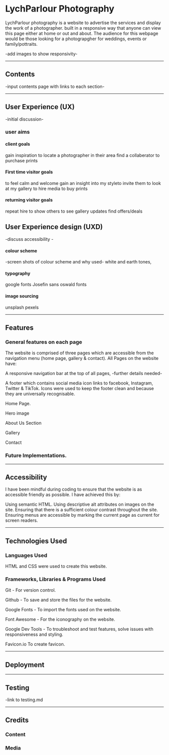 # LychParlour Photography

LychParlour photography is a website to advertise the services and display the work of a photographer.
built in a responsive way that anyone can view this page either at home or out and about.
The audience for this webpage would be those looking for a photograpgher for weddings, events or family/pottraits.

-add images to show responsivity-

---

## Contents
-input contents page with links to each section-

---

## User Experience (UX)
-initial discussion-
### user aims

#### client goals
gain inspiration
to locate a photographer in their area
find a collaberator
to purchase prints

#### First time visitor goals
to feel calm and welcome
gain an insight into my styleto invite them to look at my gallery
to hire media
to buy prints

#### returning visitor goals
repeat hire
to show others
to see gallery updates
find offers/deals

## User Experience design (UXD)
-discuss accessibility -

#### colour scheme
-screen shots of colour scheme and why used-
white and earth tones,

#### typography
google fonts
Josefin sans
oswald fonts

#### image sourcing
unsplash
pexels

---

## Features

### General features on each page
The website is comprised of three pages which are accessible from the navigation menu (home page, gallery & contact).
All Pages on the website have:

A responsive navigation bar at the top of all pages, -further details needed-

A footer which contains social media icon links to facebook, Instagram, Twitter & TikTok. Icons were used to keep the footer clean and because they are universally recognisable.

Home Page.

Hero image

About Us Section

Gallery

Contact

### Future Implementations.

---

## Accessibility
I have been mindful during coding to ensure that the website is as accessible friendly as possible. I have achieved this by:

Using semantic HTML.
Using descriptive alt attributes on images on the site.
Ensuring that there is a sufficient colour contrast throughout the site.
Ensuring menus are accessible by marking the current page as current for screen readers.

---

## Technologies Used
### Languages Used
HTML and CSS were used to create this website.

### Frameworks, Libraries & Programs Used

Git - For version control.

Github - To save and store the files for the website.

Google Fonts - To import the fonts used on the website.

Font Awesome - For the iconography on the website.

Google Dev Tools - To troubleshoot and test features, solve issues with responsiveness and styling.

Favicon.io To create favicon.

---

## Deployment

---

## Testing

-link to testing.md

---

## Credits

### Content

### Media
